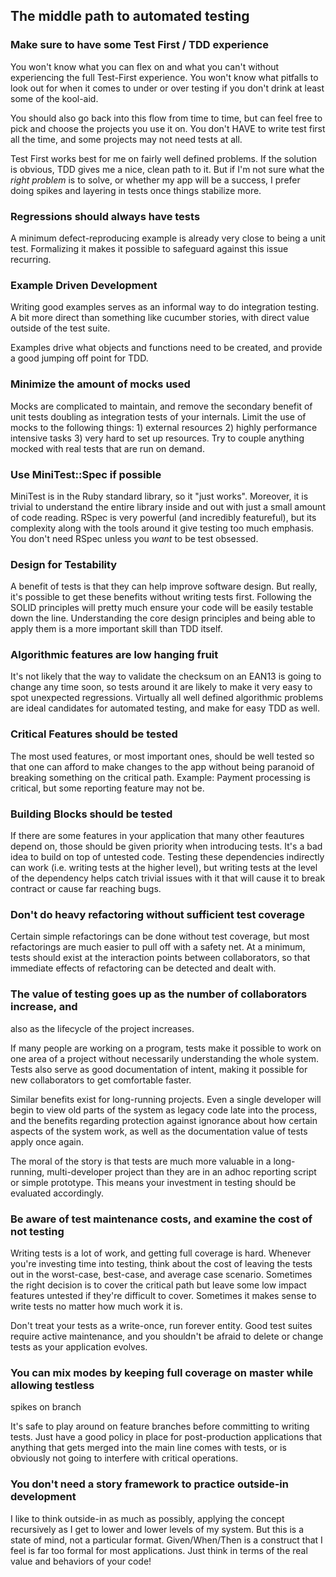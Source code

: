 ## The middle path to automated testing

### Make sure to have some Test First / TDD experience

You won't know what you can flex on and what you can't without experiencing the
full Test-First experience. You won't know what pitfalls to look out for when it
comes to under or over testing if you don't drink at least some of the kool-aid.

You should also go back into this flow from time to time, but can feel free to
pick and choose the projects you use it on. You don't HAVE to write test first
all the time, and some projects may not need tests at all. 

Test First works best for me on fairly well defined problems. If the solution is
obvious, TDD gives me a nice, clean path to it. But if I'm not sure what the
*right problem* is to solve, or whether my app will be a success, I prefer doing
spikes and layering in tests once things stabilize more.

### Regressions should always have tests

A minimum defect-reproducing example is already very close to being a unit test.
Formalizing it makes it possible to safeguard against this issue recurring.

### Example Driven Development

Writing good examples serves as an informal way to do integration testing. A bit
more direct than something like cucumber stories, with direct value outside of
the test suite.

Examples drive what objects and functions need to be created, and provide a good
jumping off point for TDD.

### Minimize the amount of mocks used

Mocks are complicated to maintain, and remove the secondary benefit of unit
tests doubling as integration tests of your internals. Limit the use of mocks to
the following things: 1) external resources 2) highly performance intensive
tasks 3) very hard to set up resources. Try to couple anything mocked with real
tests that are run on demand.

### Use MiniTest::Spec if possible

MiniTest is in the Ruby standard library, so it "just works". Moreover, it is
trivial to understand the entire library inside and out with just a small amount
of code reading. RSpec is very powerful (and incredibly featureful), but its
complexity along with the tools around it give testing too much emphasis. You
don't need RSpec unless you *want* to be test obsessed. 

### Design for Testability

A benefit of tests is that they can help improve software design. But really,
it's possible to get these benefits without writing tests first. Following the
SOLID principles will pretty much ensure your code will be easily testable down
the line. Understanding the core design principles and being able to apply them
is a more important skill than TDD itself.

### Algorithmic features are low hanging fruit

It's not likely that the way to validate the checksum on an EAN13 is going to
change any time soon, so tests around it are likely to make it very easy to spot
unexpected regressions. Virtually all well defined algorithmic problems are
ideal candidates for automated testing, and make for easy TDD as well.

### Critical Features should be tested

The most used features, or most important ones, should be well tested so that
one can afford to make changes to the app without being paranoid of breaking
something on the critical path. Example: Payment processing is critical, but
some reporting feature may not be.

### Building Blocks should be tested

If there are some features in your application that many other feautures depend
on, those should be given priority when introducing tests. It's a bad idea to
build on top of untested code. Testing these dependencies indirectly can work
(i.e. writing tests at the higher level), but writing tests at the level of the
dependency helps catch trivial issues with it that will cause it to break
contract or cause far reaching bugs.

### Don't do heavy refactoring without sufficient test coverage

Certain simple refactorings can be done without test coverage, but most
refactorings are much easier to pull off with a safety net. At a minimum, tests
should exist at the interaction points between collaborators, so that immediate
effects of refactoring can be detected and dealt with.

### The value of testing goes up as the number of collaborators increase, and
also as the lifecycle of the project increases.

If many people are working on a program, tests make it possible to work on one
area of a project without necessarily understanding the whole system. Tests also
serve as good documentation of intent, making it possible for new collaborators
to get comfortable faster.

Similar benefits exist for long-running projects. Even a single developer will
begin to view old parts of the system as legacy code late into the process, and
the benefits regarding protection against ignorance about how certain aspects of
the system work, as well as the documentation value of tests apply once again.

The moral of the story is that tests are much more valuable in a long-running,
multi-developer project than they are in an adhoc reporting script or simple
prototype. This means your investment in testing should be evaluated
accordingly.

### Be aware of test maintenance costs, and examine the cost of not testing

Writing tests is a lot of work, and getting full coverage is hard. Whenever
you're investing time into testing, think about the cost of leaving the tests
out in the worst-case, best-case, and average case scenario. Sometimes the right
decision is to cover the critical path but leave some low impact features
untested if they're difficult to cover. Sometimes it makes sense to write tests
no matter how much work it is.

Don't treat your tests as a write-once, run forever entity. Good test suites
require active maintenance, and you shouldn't be afraid to delete or change
tests as your application evolves.

### You can mix modes by keeping full coverage on master while allowing testless
spikes on branch

It's safe to play around on feature branches before committing to writing tests.
Just have a good policy in place for post-production applications that anything
that gets merged into the main line comes with tests, or is obviously not going
to interfere with critical operations.

### You don't need a story framework to practice outside-in development

I like to think outside-in as much as possibly, applying the concept recursively
as I get to lower and lower levels of my system. But this is a state of mind,
not a particular format. Given/When/Then is a construct that I feel is far too
formal for most applications. Just think in terms of the real value and behaviors
of your code!
